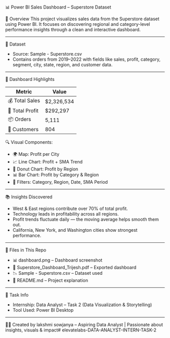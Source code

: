 📊 Power BI Sales Dashboard – Superstore Dataset

 🧭 Overview
This project visualizes sales data from the Superstore dataset using Power BI. It focuses on discovering regional and category-level performance insights through a clean and interactive dashboard.

---

 📁 Dataset
- Source: Sample - Superstore.csv
- Contains orders from 2019–2022 with fields like sales, profit, category, segment, city, state, region, and customer data.

---

📌 Dashboard Highlights

| Metric             | Value      |
|--------------------|------------|
| 💰 Total Sales      | $2,326,534 |
| 💸 Total Profit     | $292,297   |
| 📦 Orders           | 5,111      |
| 👥 Customers        | 804        |

🔍 Visual Components:
- 🌍 Map: Profit per City
- 📈 Line Chart: Profit + SMA Trend
- 🥧 Donut Chart: Profit by Region
- 📊 Bar Chart: Profit by Category & Region
- 📅 Filters: Category, Region, Date, SMA Period

---

 📚 Insights Discovered
- West & East regions contribute over 70% of total profit.
- Technology leads in profitability across all regions.
- Profit trends fluctuate daily — the moving average helps smooth them out.
- California, New York, and Washington cities show strongest performance.

---

📄 Files in This Repo
- 📊 dashboard.png – Dashboard screenshot
- 📁 Superstore_Dashboard_Trijesh.pdf – Exported dashboard
- 📉 Sample - Superstore.csv – Dataset used
- 📝 README.md – Project explanation

---

🎯 Task Info
- Internship: Data Analyst – Task 2 (Data Visualization & Storytelling)
- Tool Used: Power BI Desktop


---

 🙋‍♂️ Created by
lakshmi sowjanya – Aspiring Data Analyst | Passionate about insights, visuals & impact# elevatelabs-DATA-ANALYST-INTERN-TASK-2
